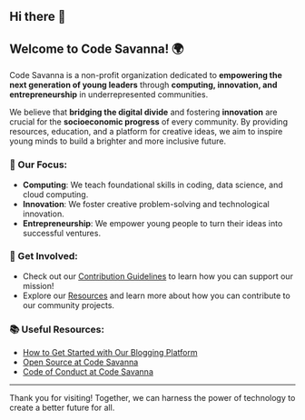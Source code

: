 ## Hi there 👋


## Welcome to Code Savanna! 🌍

Code Savanna is a non-profit organization dedicated to **empowering the next generation of young leaders** through **computing, innovation, and entrepreneurship** in underrepresented communities.

We believe that **bridging the digital divide** and fostering **innovation** are crucial for the **socioeconomic progress** of every community. By providing resources, education, and a platform for creative ideas, we aim to inspire young minds to build a brighter and more inclusive future.

### 🚀 Our Focus:

- **Computing**: We teach foundational skills in coding, data science, and cloud computing.
- **Innovation**: We foster creative problem-solving and technological innovation.
- **Entrepreneurship**: We empower young people to turn their ideas into successful ventures.

### 🌱 Get Involved:

- Check out our [Contribution Guidelines](./CONTRIBUTING.md) to learn how you can support our mission!
- Explore our [Resources](#) and learn more about how you can contribute to our community projects.

### 📚 Useful Resources:

- [How to Get Started with Our Blogging Platform](https://blog.codesavanna.org/post/dive-into-the-future-of-tech-with-us/)
- [Open Source at Code Savanna](#)
- [Code of Conduct at Code Savanna](#)

---

Thank you for visiting! Together, we can harness the power of technology to create a better future for all.

